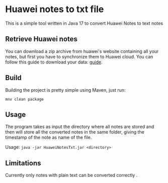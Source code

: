 # Huawei notes to txt file
This is a simple tool written in Java 17 to convert Huawei Notes to text notes

## Retrieve Huawei notes
You can download a zip archive from huawei's website containing all your notes, but first you have to synchronize them to Huawei cloud.
You can follow this guide to download your data: [guide](https://consumer.huawei.com/en/support/content/en-us00746223/).

## Build
Building the project is pretty simple using Maven, just run:

`mnv clean package`

## Usage
The program takes as input the directory where all notes are stored and then will store all the converted
notes in the same folder, giving the timestamp of the note as name of the file.

Usage: `java -jar HuaweiNotesTxt.jar <directory>`

## Limitations
Currently only notes with plain text can be converted correctly .